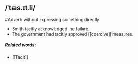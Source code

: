 ## /ˈtæs.ɪt.li/ 
#Adverb 
without expressing something directly

- Smith tacitly acknowledged the failure.
- The government had tacitly approved [[coercive]] measures.

##### Related words:
- [[Tacit]]